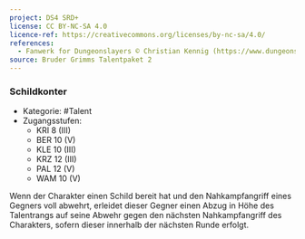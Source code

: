 ```yaml
---
project: DS4 SRD+
license: CC BY-NC-SA 4.0
licence-ref: https://creativecommons.org/licenses/by-nc-sa/4.0/
references: 
  - Fanwerk for Dungeonslayers © Christian Kennig (https://www.dungeonslayers.net/)
source: Bruder Grimms Talentpaket 2
---
```


### Schildkonter

- Kategorie: #Talent
- Zugangsstufen:
  - KRI 8 (III)
  - BER 10 (V)
  - KLE 10 (III)
  - KRZ 12 (III)
  - PAL 12 (V)
  - WAM 10 (V)

Wenn der Charakter einen Schild bereit hat und den Nahkampfangriff eines Gegners voll abwehrt, erleidet dieser Gegner einen Abzug in Höhe des Talentrangs auf seine Abwehr gegen den nächsten Nahkampfangriff des Charakters, sofern dieser innerhalb der nächsten Runde erfolgt.

